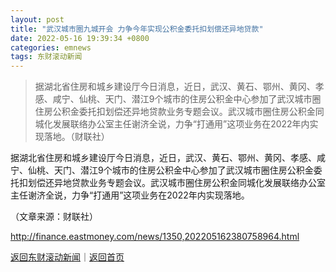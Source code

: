 ```yaml
---
layout: post
title: "武汉城市圈九城开会 力争今年实现公积金委托扣划偿还异地贷款"
date: 2022-05-16 19:39:34 +0800
categories: emnews
tags: 东财滚动新闻
---
```

> 据湖北省住房和城乡建设厅今日消息，近日，武汉、黄石、鄂州、黄冈、孝感、咸宁、仙桃、天门、潜江9个城市的住房公积金中心参加了武汉城市圈住房公积金委托扣划偿还异地贷款业务专题会议。武汉城市圈住房公积金同城化发展联络办公室主任谢济全说，力争“打通用”这项业务在2022年内实现落地。（财联社）

<p>据湖北省住房和城乡建设厅今日消息，近日，武汉、黄石、鄂州、黄冈、孝感、咸宁、仙桃、天门、潜江9个城市的住房公积金中心参加了武汉城市圈住房公积金委托扣划偿还异地贷款业务专题会议。武汉城市圈住房公积金同城化发展联络办公室主任谢济全说，力争“打通用”这项业务在2022年内实现落地。</p><p class="em_media">（文章来源：财联社）</p>

<http://finance.eastmoney.com/news/1350,202205162380758964.html>

[返回东财滚动新闻](//finews.withounder.com/emnews/)｜[返回首页](//finews.withounder.com/)